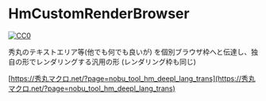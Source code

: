 # HmCustomRenderBrowser

[![CC0](https://img.shields.io/badge/license-CC0-blue.svg?style=flat)](LICENSE)

秀丸のテキストエリア等(他でも何でも良いが) を個別ブラウザ枠へと伝達し、独自の形でレンダリングする汎用の形
(レンダリング枠も同じ)

[https://秀丸マクロ.net/?page=nobu_tool_hm_deepl_lang_trans](https://秀丸マクロ.net/?page=nobu_tool_hm_deepl_lang_trans)
